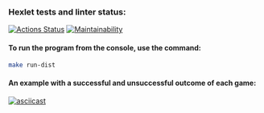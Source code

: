 ### Hexlet tests and linter status:
[![Actions Status](https://github.com/a-oselkov/java-project-61/workflows/hexlet-check/badge.svg)](https://github.com/a-oselkov/ava-project-61/actions)
[![Maintainability](https://api.codeclimate.com/v1/badges/2261c78fecee67bda190/maintainability)](https://codeclimate.com/github/a-oselkov/java-project-61/maintainability)

#### To run the program from the console, use the command:
```sh
make run-dist
```

#### An example with a successful and unsuccessful outcome of each game:
[![asciicast](https://asciinema.org/a/0E0jXDHY6eVTsu5vGBIgneL3S.svg)](https://asciinema.org/a/0E0jXDHY6eVTsu5vGBIgneL3S)
  

